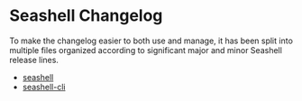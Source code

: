 # Seashell Changelog

To make the changelog easier to both use and manage, it has been split into
multiple files organized according to significant major and minor Seashell
release lines.

* [seashell](docs/changelogs/CHANGELOG_SEASHELL.md)
* [seashell-cli](docs/changelogs/CHANGELOG_SEASHELL_CLI.md)
